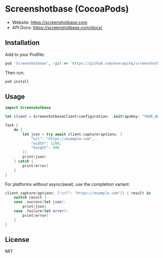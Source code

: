 # Screenshotbase (CocoaPods)

- Website: https://screenshotbase.com
- API Docs: https://screenshotbase.com/docs/

## Installation

Add to your Podfile:

```ruby
pod 'Screenshotbase', :git => 'https://github.com/everapihq/screenshotbase-ios.git', :tag => '0.1.0'
```

Then run:

```bash
pod install
```

## Usage

```swift
import Screenshotbase

let client = ScreenshotbaseClient(configuration: .init(apiKey: "YOUR_API_KEY"))

Task {
    do {
        let json = try await client.capture(options: [
            "url": "https://example.com",
            "width": 1280,
            "height": 800
        ])
        print(json)
    } catch {
        print(error)
    }
}
```

For platforms without async/await, use the completion variant:

```swift
client.capture(options: ["url": "https://example.com"]) { result in
    switch result {
    case .success(let json):
        print(json)
    case .failure(let error):
        print(error)
    }
}
```

## License
MIT
